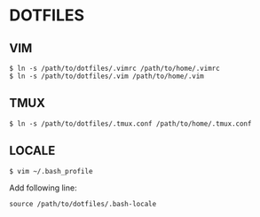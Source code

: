 
DOTFILES
========

VIM
---

    $ ln -s /path/to/dotfiles/.vimrc /path/to/home/.vimrc
    $ ln -s /path/to/dotfiles/.vim /path/to/home/.vim

TMUX
----

    $ ln -s /path/to/dotfiles/.tmux.conf /path/to/home/.tmux.conf

LOCALE
------

    $ vim ~/.bash_profile

Add following line:

    source /path/to/dotfiles/.bash-locale



